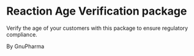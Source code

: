 # Reaction Age Verification package

Verify the age of your customers with this package to ensure regulatory compliance.

By GnuPharma